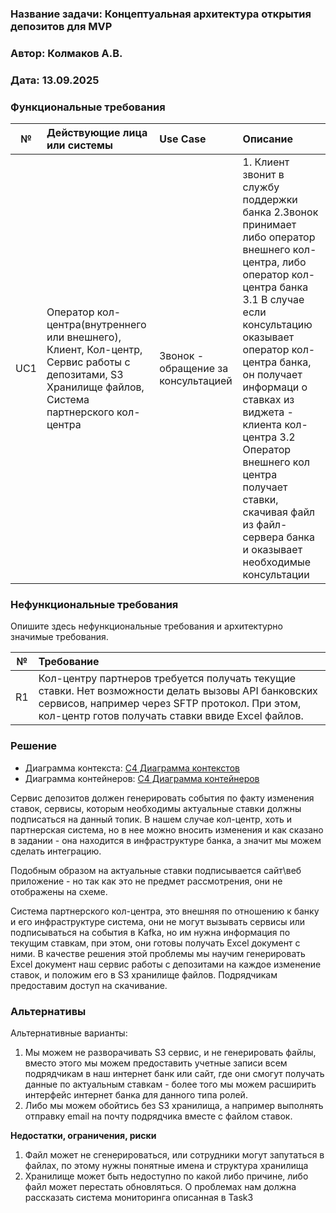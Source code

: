 ### **Название задачи: Концептуальная архитектура открытия депозитов для MVP**

### **Автор: Колмаков А.В.**

### **Дата: 13.09.2025**

### **Функциональные требования**


| **№** | **Действующие лица или системы**                                                                                                                                                                                                                 | **Use Case**                                                      | **Описание**                                                                                                                                                                                                                                                                                                                                                                                                                                                                                                                                                                                                                                                                                                 |
| :------: | :-------------------------------------------------------------------------------------------------------------------------------------------------------------------------------------------------------------------------------------------------------------------------- | :------------------------------------------------------------------ | :--------------------------------------------------------------------------------------------------------------------------------------------------------------------------------------------------------------------------------------------------------------------------------------------------------------------------------------------------------------------------------------------------------------------------------------------------------------------------------------------------------------------------------------------------------------------------------------------------------------------------------------------------------------------------------------------------------------------- |
|  UC1  | Оператор кол-центра(внутреннего или внешнего), Клиент, Кол-центр, Сервис работы с депозитами, S3 Хранилище файлов, Система партнерского кол-центра | Звонок - обращение за консультацией | 1. Клиент звонит в службу поддержки банка 2.Звонок принимает либо оператор внешнего кол-центра, либо оператор кол-центра банка 3.1 В случае если консультацию оказывает оператор кол-центра банка, он получает информаци о ставках из виджета - клиента кол-центра 3.2 Оператор внешнего кол центра получает ставки, скачивая файл из файл-сервера банка и оказывает необходимые консультации |

### <a name="_u8xz25hbrgql"></a>**Нефункциональные требования**

Опишите здесь нефункциональные требования и архитектурно значимые требования.


| **№** | **Требование**                                                                                                                                                                                                                                                                                                                                                 |
| :------: | :------------------------------------------------------------------------------------------------------------------------------------------------------------------------------------------------------------------------------------------------------------------------------------------------------------------------------------------------------------------------- |
|   R1   | Кол-центру партнеров требуется получать текущие ставки. Нет возможности делать вызовы API банковских сервисов, например через SFTP протокол. При этом, кол-центр готов получать ставки ввиде Excel файлов. |

### <a name="_qmphm5d6rvi3"></a>**Решение**

- Диаграмма контекста: [C4 Диаграмма контекстов](./context_c4_diagram.puml)
- Диаграмма контейнеров: [С4 Диаграмма контейнеров](./container_c4_diagram.puml)

Сервис депозитов должен генерировать события по факту изменения ставок, сервисы, которым необходимы актуальные ставки должны подписаться на данный топик. В нашем случае кол-центр, хоть и партнерская система, но в нее можно вносить изменения и как сказано в задании - она находится в инфраструктуре банка, а значит мы можем сделать интеграцию.

Подобным образом на актуальные ставки подписывается сайт\веб приложение - но так как это не предмет рассмотрения, они не отображены на схеме.

Система партнерского кол-центра, это внешняя по отношению к банку и его инфраструктуре система, они не могут вызывать сервисы или подписываться на события в Kafka, но им нужна информация по текущим ставкам, при этом, они готовы получать Excel документ с ними. В качестве решения этой проблемы мы научим генерировать Excel документ наш сервис работы с депозитами на каждое изменение ставок, и положим его в S3 хранилище файлов. Подрядчикам предоставим доступ на скачивание.

### <a name="_bjrr7veeh80c"></a>**Альтернативы**

Альтернативные варианты:

1. Мы можем не разворачивать S3 сервис, и не генерировать файлы, вместо этого мы можем предоставить учетные записи всем подрядчикам в наш интернет банк или сайт, где они смогут получать данные по актуальным ставкам - более того мы можем расширить интерфейс интернет банка для данного типа ролей.
2. Либо мы можем обойтись без S3 хранилища, а например выполнять отправку email на почту подрядчика вместе с файлом ставок.

**Недостатки, ограничения, риски**

1. Файл может не сгенерироваться, или сотрудники могут запутаться в файлах, по этому нужны понятные имена и структура хранилища
2. Хранилище может быть недоступно по какой либо причине, либо файл может перестать обновляться. О проблемах нам должна рассказать система мониторинга описанная в Task3
